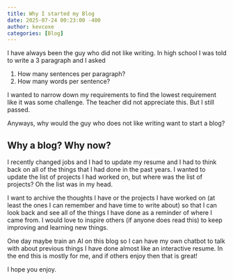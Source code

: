 ```yaml
---
title: Why I started my Blog
date: 2025-07-24 00:23:00 -400
author: kevcoxe
categories: [Blog]
---
```


I have always been the guy who did not like writing. In high school I was told to write a 3 paragraph and I asked
1) How many sentences per paragraph?
2) How many words per sentence?

I wanted to narrow down my requirements to find the lowest requirement like it was some challenge. The teacher did not appreciate this. But I still passed.

Anyways, why would the guy who does not like writing want to start a blog?

## Why a blog? Why now?

I recently changed jobs and I had to update my resume and I had to think back on all of the things that I had done in the past years.
I wanted to update the list of projects I had worked on, but where was the list of projects?
Oh the list was in my head.

I want to archive the thoughts I have or the projects I have worked on (at least the ones I can remember and have time to write about) so that I can look back and see all of the things I have done as a reminder of where I came from.
I would love to inspire others (if anyone does read this) to keep improving and learning new things.

One day maybe train an AI on this blog so I can have my own chatbot to talk with about previous things I have done almost like an interactive resume.
In the end this is mostly for me, and if others enjoy then that is great!

I hope you enjoy.
